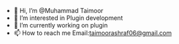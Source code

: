 - 👋 Hi, I’m @Muhammad Taimoor
- 👀 I’m interested in Plugin development
- 🌱 I’m currently working on plugin
- 📫 How to reach me Email:taimoorashraf06@gmail.com

